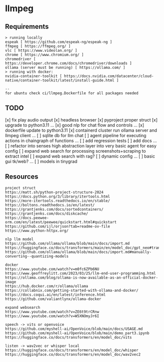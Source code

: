 # llmpeg

## Requirements
````
> running locally
espeak [ https://github.com/espeak-ng/espeak-ng ] 
ffmpeg [ https://ffmpeg.org/ ]
vlc [ https://www.videolan.org/ ]
chrome [ https://www.chromium.org/ ]
chromedriver [ https://developer.chrome.com/docs/chromedriver/downloads ]
ollama (server must be running) [ https://ollama.com/ ]
> running with docker:
nvidia-container-toolkit [ https://docs.nvidia.com/datacenter/cloud-native/container-toolkit/latest/install-guide.html ]

--
for ubuntu check ci/llmpeg.Dockerfile for all packages needed 
````

## TODO
[x] fix play audio output
[x] headless browser
[x] pyproject proper struct
[x] upgrade to python3.11
...
[x] good nlp for chat flow and controls
...
[x] dockerfile update to python3.11
[x] containerd cluster run ollama server and llmpeg client
...
[ ] sqlite db for llm chat
[ ] agent pipeline for executing actions in chaingraph of functions
...
[ ] add regression tests
[ ] add docs
...
[ ] refactor into senses high abstraction layer into very basic agent for easy config
[ ] expand web search for processing screenshots+scraping to extract intel
[ ] expand web search with rag?
[ ] dynamic config 
...
[ ] basic gui tk/web?
...
[ ] models in tinygrad

## Resources

````
project struct 
https://matt.sh/python-project-structure-2024
https://docs.python.org/3/library/itertools.html
https://more-itertools.readthedocs.io/en/stable/
https://boltons.readthedocs.io/en/latest/
https://grantjenks.com/docs/sortedcontainers/
https://grantjenks.com/docs/diskcache/
https://docs.peewee-orm.com/en/latest/peewee/quickstart.html#quickstart
https://github.com/ijl/orjson?tab=readme-ov-file
https://www.python-httpx.org/
````

````
nlp llm model
https://github.com/ollama/ollama/blob/main/docs/import.md
https://huggingface.co/docs/transformers/main/en/model_doc/gpt_neo#transformers.GPTNeoForCausalLM
https://github.com/ollama/ollama/blob/main/docs/import.md#manually-converting--quantizing-models
````


````
docker
https://www.youtube.com/watch?v=m0fc6ZPb6NU
https://www.geoffreylitt.com/2023/03/25/llm-end-user-programming.html
https://ollama.com/blog/ollama-is-now-available-as-an-official-docker-image
https://hub.docker.com/r/ollama/ollama
https://collabnix.com/getting-started-with-ollama-and-docker/
https://docs.coqui.ai/en/latest/inference.html
https://github.com/valiantlynx/ollama-docker
````

````
expand websearch
https://www.youtube.com/watch?v=ZE6t9trCRnw
https://www.youtube.com/watch?v=W5XNOmyJr6I
````

````
speech -> vits or openvoice 
https://github.com/myshell-ai/OpenVoice/blob/main/docs/USAGE.md
https://github.com/myshell-ai/OpenVoice/blob/main/demo_part3.ipynb
https://huggingface.co/docs/transformers/en/model_doc/vits
````

````
listen -> wav2vec or whisper local 
https://huggingface.co/docs/transformers/en/model_doc/whisper
https://huggingface.co/docs/transformers/en/model_doc/wav2vec2
````
